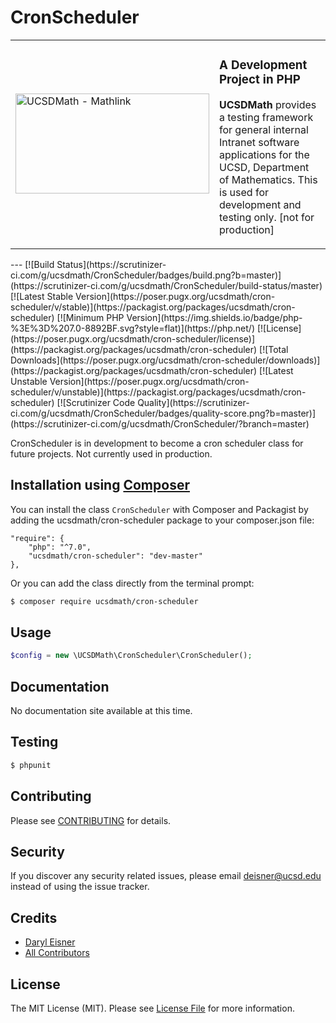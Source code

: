 # CronScheduler
<table border="0">
  <tr>
    <td width="310"><img height="160" width="310"alt="UCSDMath - Mathlink" src="https://github.com/ucsdmath/Testing/blob/master/ucsdmath-logo.png"></td>
    <td><h3>A Development Project in PHP</h3>
        <p><strong>UCSDMath</strong> provides a testing framework for general internal Intranet software applications for the UCSD, Department of Mathematics. This is used for development and testing only. [not for production]</p>
    </td>
  </tr>
</table>
---
[![Build Status](https://scrutinizer-ci.com/g/ucsdmath/CronScheduler/badges/build.png?b=master)](https://scrutinizer-ci.com/g/ucsdmath/CronScheduler/build-status/master)
[![Latest Stable Version](https://poser.pugx.org/ucsdmath/cron-scheduler/v/stable)](https://packagist.org/packages/ucsdmath/cron-scheduler)
[![Minimum PHP Version](https://img.shields.io/badge/php-%3E%3D%207.0-8892BF.svg?style=flat)](https://php.net/)
[![License](https://poser.pugx.org/ucsdmath/cron-scheduler/license)](https://packagist.org/packages/ucsdmath/cron-scheduler)
[![Total Downloads](https://poser.pugx.org/ucsdmath/cron-scheduler/downloads)](https://packagist.org/packages/ucsdmath/cron-scheduler)
[![Latest Unstable Version](https://poser.pugx.org/ucsdmath/cron-scheduler/v/unstable)](https://packagist.org/packages/ucsdmath/cron-scheduler)
[![Scrutinizer Code Quality](https://scrutinizer-ci.com/g/ucsdmath/CronScheduler/badges/quality-score.png?b=master)](https://scrutinizer-ci.com/g/ucsdmath/CronScheduler/?branch=master)

CronScheduler is in development to become a cron scheduler class for future projects.  Not currently used in production.

## Installation using [Composer](http://getcomposer.org/)
You can install the class ```CronScheduler``` with Composer and Packagist by
adding the ucsdmath/cron-scheduler package to your composer.json file:

```
"require": {
    "php": "^7.0",
    "ucsdmath/cron-scheduler": "dev-master"
},
```
Or you can add the class directly from the terminal prompt:

```bash
$ composer require ucsdmath/cron-scheduler
```

## Usage

``` php
$config = new \UCSDMath\CronScheduler\CronScheduler();
```

## Documentation

No documentation site available at this time.
<!-- [Check out the documentation](http://math.ucsd.edu/~deisner/documentation/CronScheduler/) -->

## Testing

``` bash
$ phpunit
```

## Contributing

Please see [CONTRIBUTING](CONTRIBUTING.md) for details.

## Security

If you discover any security related issues, please email deisner@ucsd.edu instead of using the issue tracker.

## Credits

- [Daryl Eisner](https://github.com/UCSDMath)
- [All Contributors](../../contributors)

## License

The MIT License (MIT). Please see [License File](LICENSE) for more information.
